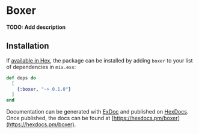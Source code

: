 # Boxer

**TODO: Add description**

## Installation

If [available in Hex](https://hex.pm/docs/publish), the package can be installed
by adding `boxer` to your list of dependencies in `mix.exs`:

```elixir
def deps do
  [
    {:boxer, "~> 0.1.0"}
  ]
end
```

Documentation can be generated with [ExDoc](https://github.com/elixir-lang/ex_doc)
and published on [HexDocs](https://hexdocs.pm). Once published, the docs can
be found at [https://hexdocs.pm/boxer](https://hexdocs.pm/boxer).

